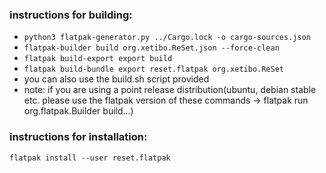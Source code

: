 ### instructions for building:

- `python3 flatpak-generator.py ../Cargo.lock -o cargo-sources.json`
- `flatpak-builder build org.xetibo.ReSet.json --force-clean`
- `flatpak build-export export build`
- `flatpak build-bundle export reset.flatpak org.xetibo.ReSet`
- you can also use the build.sh script provided
- note: if you are using a point release distribution(ubuntu, debian stable etc. please use the flatpak version of these commands -> flatpak run org.flatpak.Builder build...)

### instructions for installation:

`flatpak install --user reset.flatpak`
